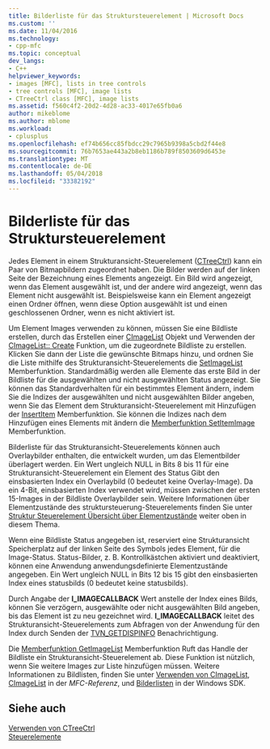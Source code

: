 ```yaml
---
title: Bilderliste für das Struktursteuerelement | Microsoft Docs
ms.custom: ''
ms.date: 11/04/2016
ms.technology:
- cpp-mfc
ms.topic: conceptual
dev_langs:
- C++
helpviewer_keywords:
- images [MFC], lists in tree controls
- tree controls [MFC], image lists
- CTreeCtrl class [MFC], image lists
ms.assetid: f560c4f2-20d2-4d28-ac33-4017e65fb0a6
author: mikeblome
ms.author: mblome
ms.workload:
- cplusplus
ms.openlocfilehash: ef74b656cc85fbdcc29c7965b9398a5cbd2f44e8
ms.sourcegitcommit: 76b7653ae443a2b8eb1186b789f8503609d6453e
ms.translationtype: MT
ms.contentlocale: de-DE
ms.lasthandoff: 05/04/2018
ms.locfileid: "33382192"
---
```

# <a name="tree-control-image-lists"></a>Bilderliste für das Struktursteuerelement
Jedes Element in einem Strukturansicht-Steuerelement ([CTreeCtrl](../mfc/reference/ctreectrl-class.md)) kann ein Paar von Bitmapbildern zugeordnet haben. Die Bilder werden auf der linken Seite der Bezeichnung eines Elements angezeigt. Ein Bild wird angezeigt, wenn das Element ausgewählt ist, und der andere wird angezeigt, wenn das Element nicht ausgewählt ist. Beispielsweise kann ein Element angezeigt einen Ordner öffnen, wenn diese Option ausgewählt ist und einen geschlossenen Ordner, wenn es nicht aktiviert ist.  
  
 Um Element Images verwenden zu können, müssen Sie eine Bildliste erstellen, durch das Erstellen einer [CImageList](../mfc/reference/cimagelist-class.md) Objekt und Verwenden der [CImageList:: Create](../mfc/reference/cimagelist-class.md#create) Funktion, um die zugeordnete Bildliste zu erstellen. Klicken Sie dann der Liste die gewünschte Bitmaps hinzu, und ordnen Sie die Liste mithilfe des Strukturansicht-Steuerelements die [SetImageList](../mfc/reference/ctreectrl-class.md#setimagelist) Memberfunktion. Standardmäßig werden alle Elemente das erste Bild in der Bildliste für die ausgewählten und nicht ausgewählten Status angezeigt. Sie können das Standardverhalten für ein bestimmtes Element ändern, indem Sie die Indizes der ausgewählten und nicht ausgewählten Bilder angeben, wenn Sie das Element dem Strukturansicht-Steuerelement mit Hinzufügen der [InsertItem](../mfc/reference/ctreectrl-class.md#insertitem) Memberfunktion. Sie können die Indizes nach dem Hinzufügen eines Elements mit ändern die [Memberfunktion SetItemImage](../mfc/reference/ctreectrl-class.md#setitemimage) Memberfunktion.  
  
 Bilderliste für das Strukturansicht-Steuerelements können auch Overlaybilder enthalten, die entwickelt wurden, um das Elementbilder überlagert werden. Ein Wert ungleich NULL in Bits 8 bis 11 für eine Strukturansicht-Steuerelement ein Element des Status Gibt den einsbasierten Index ein Overlaybild (0 bedeutet keine Overlay-Image). Da ein 4-Bit, einsbasierten Index verwendet wird, müssen zwischen der ersten 15-Images in der Bildliste Overlaybilder sein. Weitere Informationen über Elementzustände des struktursteuerung-Steuerelements finden Sie unter [Struktur Steuerelement Übersicht über Elementzustände](../mfc/tree-control-item-states-overview.md) weiter oben in diesem Thema.  
  
 Wenn eine Bildliste Status angegeben ist, reserviert eine Strukturansicht Speicherplatz auf der linken Seite des Symbols jedes Element, für die Image-Status. Status-Bilder, z. B. Kontrollkästchen aktiviert und deaktiviert, können eine Anwendung anwendungsdefinierte Elementzustände angegeben. Ein Wert ungleich NULL in Bits 12 bis 15 gibt den einsbasierten Index eines statusbilds (0 bedeutet keine statusbilds).  
  
 Durch Angabe der **I_IMAGECALLBACK** Wert anstelle der Index eines Bilds, können Sie verzögern, ausgewählte oder nicht ausgewählten Bild angeben, bis das Element ist zu neu gezeichnet wird. **I_IMAGECALLBACK** leitet des Strukturansicht-Steuerelements zum Abfragen von der Anwendung für den Index durch Senden der [TVN_GETDISPINFO](http://msdn.microsoft.com/library/windows/desktop/bb773518) Benachrichtigung.  
  
 Die [Memberfunktion GetImageList](../mfc/reference/ctreectrl-class.md#getimagelist) Memberfunktion Ruft das Handle der Bildliste ein Strukturansicht-Steuerelement ab. Diese Funktion ist nützlich, wenn Sie weitere Images zur Liste hinzufügen müssen. Weitere Informationen zu Bildlisten, finden Sie unter [Verwenden von CImageList](../mfc/using-cimagelist.md), [CImageList](../mfc/reference/cimagelist-class.md) in der *MFC-Referenz*, und [Bilderlisten](http://msdn.microsoft.com/library/windows/desktop/bb761389) in der Windows SDK.  
  
## <a name="see-also"></a>Siehe auch  
 [Verwenden von CTreeCtrl](../mfc/using-ctreectrl.md)   
 [Steuerelemente](../mfc/controls-mfc.md)

